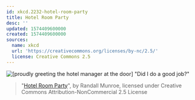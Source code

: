 ```yaml
---
id: xkcd.2232-hotel-room-party
title: Hotel Room Party
desc: ''
updated: 1574409600000
created: 1574409600000
sources:
  name: xkcd
  url: 'https://creativecommons.org/licenses/by-nc/2.5/'
  license: Creative Commons 2.5
---
```

![\[proudly greeting the hotel manager at the door\] "Did I do a good job?"](https://imgs.xkcd.com/comics/hotel_room_party.png)
> "[Hotel Room Party](https://xkcd.com/2232/)", by Randall Munroe, licensed under Creative Commons Attribution-NonCommercial 2.5 License
